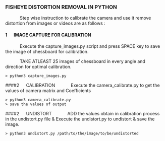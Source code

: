  ### FISHEYE DISTORTION REMOVAL IN PYTHON

&emsp;&emsp;&emsp; Step wise instruction to calibrate the camera and use it remove distortion from images or videos are as follows :


#### 1 &emsp; IMAGE CAPTURE FOR CALIBRATION
&emsp;&emsp;&emsp; Execute the capture_images.py script and press SPACE key to save the image of chessboard for calibration.

&emsp;&emsp;&emsp; TAKE ATLEAST 25 images of chessboard in every angle and direction for optimal calibration.

	> python3 capture_images.py
 
####2 &emsp; CALIBRATION
&emsp;&emsp;&emsp; Execute the camera_calibrate.py to get the values of camera matrix and Coefficients
	
	> python3 camera_calibrate.py
	> save the values of output

	
####2 &emsp; UNDISTORT
&emsp;&emsp;&emsp; ADD the values obtain in calibration process in the undistort.py file & Execute the undistort.py to undistort & save the image.
	
	> python3 undistort.py /path/to/the/image/to/be/undistorted
